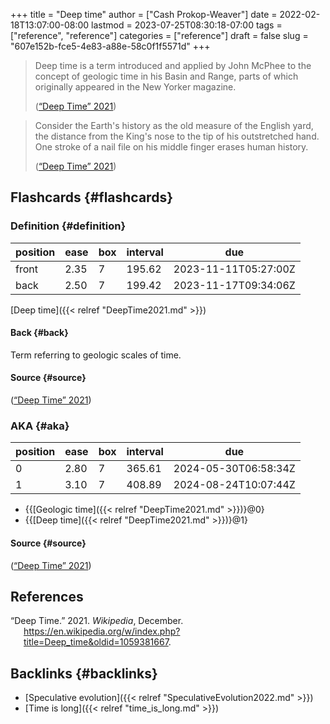 +++
title = "Deep time"
author = ["Cash Prokop-Weaver"]
date = 2022-02-18T13:07:00-08:00
lastmod = 2023-07-25T08:30:18-07:00
tags = ["reference", "reference"]
categories = ["reference"]
draft = false
slug = "607e152b-fce5-4e83-a88e-58c0f1f5571d"
+++

> Deep time is a term introduced and applied by John McPhee to the concept of geologic time in his Basin and Range, parts of which originally appeared in the New Yorker magazine.
>
> (<a href="#citeproc_bib_item_1">“Deep Time” 2021</a>)

<!--quoteend-->

> Consider the Earth's history as the old measure of the English yard, the distance from the King's nose to the tip of his outstretched hand. One stroke of a nail file on his middle finger erases human history.
>
> (<a href="#citeproc_bib_item_1">“Deep Time” 2021</a>)


## Flashcards {#flashcards}


### Definition {#definition}

| position | ease | box | interval | due                  |
|----------|------|-----|----------|----------------------|
| front    | 2.35 | 7   | 195.62   | 2023-11-11T05:27:00Z |
| back     | 2.50 | 7   | 199.42   | 2023-11-17T09:34:06Z |

[Deep time]({{< relref "DeepTime2021.md" >}})


#### Back {#back}

Term referring to geologic scales of time.


#### Source {#source}

(<a href="#citeproc_bib_item_1">“Deep Time” 2021</a>)


### AKA {#aka}

| position | ease | box | interval | due                  |
|----------|------|-----|----------|----------------------|
| 0        | 2.80 | 7   | 365.61   | 2024-05-30T06:58:34Z |
| 1        | 3.10 | 7   | 408.89   | 2024-08-24T10:07:44Z |

-   {{[Geologic time]({{< relref "DeepTime2021.md" >}})}@0}
-   {{[Deep time]({{< relref "DeepTime2021.md" >}})}@1}


#### Source {#source}

(<a href="#citeproc_bib_item_1">“Deep Time” 2021</a>)

## References

<style>.csl-entry{text-indent: -1.5em; margin-left: 1.5em;}</style><div class="csl-bib-body">
  <div class="csl-entry"><a id="citeproc_bib_item_1"></a>“Deep Time.” 2021. <i>Wikipedia</i>, December. <a href="https://en.wikipedia.org/w/index.php?title=Deep_time&oldid=1059381667">https://en.wikipedia.org/w/index.php?title=Deep_time&#38;oldid=1059381667</a>.</div>
</div>


## Backlinks {#backlinks}

-   [Speculative evolution]({{< relref "SpeculativeEvolution2022.md" >}})
-   [Time is long]({{< relref "time_is_long.md" >}})
